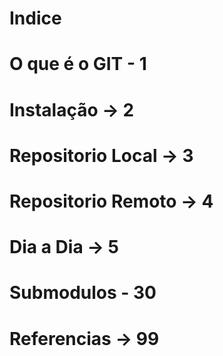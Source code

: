 # Indice
# O que é o GIT - 1
# Instalação -> 2
# Repositorio Local -> 3
# Repositorio Remoto -> 4
# Dia a Dia -> 5
# Submodulos - 30
# Referencias -> 99

